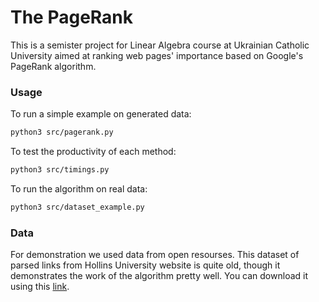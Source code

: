 # The PageRank

This is a semister project for Linear Algebra course at Ukrainian Catholic University aimed at ranking web pages' importance based on Google's PageRank algorithm.

### Usage

To run a simple example on generated data:

```bash
python3 src/pagerank.py
```

To test the productivity of each method:

```bash
python3 src/timings.py
```

To run the algorithm on real data:

```bash
python3 src/dataset_example.py
```

### Data

For demonstration we used data from open resourses. This dataset of parsed links from Hollins University website is quite old, though it demonstrates the work of the algorithm pretty well. You can download it using this [link](https://www.limfinity.com/ir/data/hollins.dat.gz).